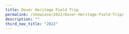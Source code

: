```yaml
---
title: Dover Heritage Field Trip
permalink: /showcase/2022/Dover-Heritage-Field-Trip/
description: ""
third_nav_title: "2022"
---
```

